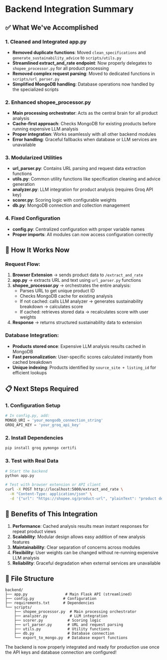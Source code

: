 # Backend Integration Summary

## ✅ What We've Accomplished

### 1. **Cleaned and Integrated app.py**
- **Removed duplicate functions**: Moved `clean_specifications` and `generate_sustainability_advice` to `scripts/utils.py`
- **Streamlined extract_and_rate endpoint**: Now properly delegates to `shopee_processor.py` for all product processing
- **Removed complex request parsing**: Moved to dedicated functions in `scripts/url_parser.py`
- **Simplified MongoDB handling**: Database operations now handled by the specialized scripts

### 2. **Enhanced shopee_processor.py**
- **Main processing orchestrator**: Acts as the central brain for all product analysis
- **Cache-first approach**: Checks MongoDB for existing products before running expensive LLM analysis
- **Proper integration**: Works seamlessly with all other backend modules
- **Error handling**: Graceful fallbacks when database or LLM services are unavailable

### 3. **Modularized Utilities**
- **url_parser.py**: Contains URL parsing and request data extraction functions
- **utils.py**: Common utility functions like specification cleaning and advice generation
- **analyzer.py**: LLM integration for product analysis (requires Groq API key)
- **scorer.py**: Scoring logic with configurable weights
- **db.py**: MongoDB connection and collection management

### 4. **Fixed Configuration**
- **config.py**: Centralized configuration with proper variable names
- **Proper imports**: All modules can now access configuration correctly

## 🔧 How It Works Now

### Request Flow:
1. **Browser Extension** → sends product data to `/extract_and_rate`
2. **app.py** → extracts URL and text using `url_parser.py` functions
3. **shopee_processor.py** → orchestrates the entire analysis:
   - Parses URL to get unique product ID
   - Checks MongoDB cache for existing analysis
   - If not cached: calls LLM analyzer → generates sustainability breakdown → calculates score
   - If cached: retrieves stored data → recalculates score with user weights
4. **Response** → returns structured sustainability data to extension

### Database Integration:
- **Products stored once**: Expensive LLM analysis results cached in MongoDB
- **Fast personalization**: User-specific scores calculated instantly from cached breakdown
- **Unique indexing**: Products identified by `source_site + listing_id` for efficient lookups

## 📋 Next Steps Required

### 1. **Configuration Setup**
```python
# In config.py, add:
MONGO_URI = 'your_mongodb_connection_string'
GROQ_API_KEY = 'your_groq_api_key'
```

### 2. **Install Dependencies**
```bash
pip install groq pymongo certifi
```

### 3. **Test with Real Data**
```bash
# Start the backend
python app.py

# Test with browser extension or API client
curl -X POST http://localhost:5000/extract_and_rate \
  -H "Content-Type: application/json" \
  -d '{"url": "https://shopee.sg/product-url", "plainText": "product description..."}'
```

## 🚀 Benefits of This Integration

1. **Performance**: Cached analysis results mean instant responses for repeat product views
2. **Scalability**: Modular design allows easy addition of new analysis features
3. **Maintainability**: Clear separation of concerns across modules
4. **Flexibility**: User weights can be changed without re-running expensive LLM analysis
5. **Reliability**: Graceful degradation when external services are unavailable

## 📁 File Structure
```
backend/
├── app.py                 # Main Flask API (streamlined)
├── config.py             # Configuration
├── requirements.txt      # Dependencies
└── scripts/
    ├── shopee_processor.py  # Main processing orchestrator
    ├── analyzer.py          # LLM integration
    ├── scorer.py           # Scoring logic
    ├── url_parser.py       # URL and request parsing
    ├── utils.py            # Utility functions
    ├── db.py               # Database connection
    └── export_to_mongo.py  # Database export functions
```

The backend is now properly integrated and ready for production use once the API keys and database connection are configured!
